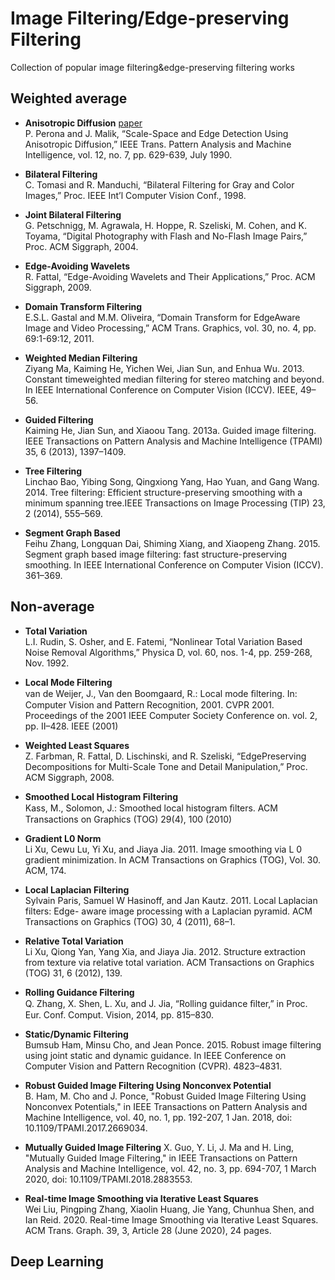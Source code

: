 # Image Filtering/Edge-preserving Filtering

Collection of popular image filtering&amp;edge-preserving filtering works


## Weighted average

* __Anisotropic Diffusion__  [paper](https://tauruspet.med.yale.edu/staff/edm42/IUPUI-website/emorris.tar/emorris/emorris/TransportCourse2008/papers/AnistropicDiffusionImageFilterPeronaIEEETPAMI_1990.pdf)      
P. Perona and J. Malik, “Scale-Space and Edge Detection Using Anisotropic Diffusion,” IEEE Trans. Pattern Analysis and Machine Intelligence, vol. 12, no. 7, pp. 629-639, July 1990. 

* __Bilateral Filtering__   
C. Tomasi and R. Manduchi, “Bilateral Filtering for Gray and Color Images,” Proc. IEEE Int’l Computer Vision Conf., 1998. 

* __Joint Bilateral Filtering__     
G. Petschnigg, M. Agrawala, H. Hoppe, R. Szeliski, M. Cohen, and K. Toyama, “Digital Photography with Flash and No-Flash Image Pairs,” Proc. ACM Siggraph, 2004. 

* __Edge-Avoiding Wavelets__    
R. Fattal, “Edge-Avoiding Wavelets and Their Applications,” Proc. ACM Siggraph, 2009. 

* __Domain Transform Filtering__    
E.S.L. Gastal and M.M. Oliveira, “Domain Transform for EdgeAware Image and Video Processing,” ACM Trans. Graphics, vol. 30, no. 4, pp. 69:1-69:12, 2011. 

* __Weighted Median Filtering__    
Ziyang Ma, Kaiming He, Yichen Wei, Jian Sun, and Enhua Wu. 2013. Constant timeweighted median filtering for stereo matching and beyond. In IEEE International Conference on Computer Vision (ICCV). IEEE, 49–56.

* __Guided Filtering__    
Kaiming He, Jian Sun, and Xiaoou Tang. 2013a. Guided image filtering. IEEE Transactions on Pattern Analysis and Machine Intelligence (TPAMI) 35, 6 (2013), 1397–1409.

* __Tree Filtering__     
Linchao Bao, Yibing Song, Qingxiong Yang, Hao Yuan, and Gang Wang. 2014. Tree
filtering: Efficient structure-preserving smoothing with a minimum spanning tree.IEEE Transactions on Image Processing (TIP) 23, 2 (2014), 555–569.

* __Segment Graph Based__     
Feihu Zhang, Longquan Dai, Shiming Xiang, and Xiaopeng Zhang. 2015. Segment graph
based image filtering: fast structure-preserving smoothing. In IEEE International
Conference on Computer Vision (ICCV). 361–369.


## Non-average  

* __Total Variation__    
 L.I. Rudin, S. Osher, and E. Fatemi, “Nonlinear Total Variation Based Noise Removal Algorithms,” Physica D, vol. 60, nos. 1-4, pp. 259-268, Nov. 1992.

* __Local Mode Filtering__    
van de Weijer, J., Van den Boomgaard, R.: Local mode ﬁltering. In: Computer Vision and Pattern Recognition, 2001. CVPR 2001. Proceedings of the 2001 IEEE Computer Society Conference on. vol. 2, pp. II–428. IEEE (2001)

* __Weighted Least Squares__    
Z. Farbman, R. Fattal, D. Lischinski, and R. Szeliski, “EdgePreserving Decompositions for Multi-Scale Tone and Detail Manipulation,” Proc. ACM Siggraph, 2008. 

* __Smoothed Local Histogram Filtering__    
Kass, M., Solomon, J.: Smoothed local histogram ﬁlters. ACM Transactions on Graphics (TOG) 29(4), 100 (2010)

* __Gradient L0 Norm__   
Li Xu, Cewu Lu, Yi Xu, and Jiaya Jia. 2011. Image smoothing via L 0 gradient minimization. In ACM Transactions on Graphics (TOG), Vol. 30. ACM, 174.

* __Local Laplacian Filtering__   
Sylvain Paris, Samuel W Hasinoff, and Jan Kautz. 2011. Local Laplacian filters: Edge-
aware image processing with a Laplacian pyramid. ACM Transactions on Graphics
(TOG) 30, 4 (2011), 68–1.

* __Relative Total Variation__     
Li Xu, Qiong Yan, Yang Xia, and Jiaya Jia. 2012. Structure extraction from texture via relative total variation. ACM Transactions on Graphics (TOG) 31, 6 (2012), 139.

* __Rolling Guidance Filtering__     
 Q. Zhang, X. Shen, L. Xu, and J. Jia, “Rolling guidance ﬁlter,” in Proc. Eur. Conf. Comput. Vision, 2014, pp. 815–830. 

* __Static/Dynamic Filtering__    
Bumsub Ham, Minsu Cho, and Jean Ponce. 2015. Robust image filtering using joint
static and dynamic guidance. In IEEE Conference on Computer Vision and Pattern
Recognition (CVPR). 4823–4831.

* __Robust Guided Image Filtering Using Nonconvex Potential__     
B. Ham, M. Cho and J. Ponce, "Robust Guided Image Filtering Using Nonconvex Potentials," in IEEE Transactions on Pattern Analysis and Machine Intelligence, vol. 40, no. 1, pp. 192-207, 1 Jan. 2018, doi: 10.1109/TPAMI.2017.2669034.

* __Mutually Guided Image Filtering__
X. Guo, Y. Li, J. Ma and H. Ling, "Mutually Guided Image Filtering," in IEEE Transactions on Pattern Analysis and Machine Intelligence, vol. 42, no. 3, pp. 694-707, 1 March 2020, doi: 10.1109/TPAMI.2018.2883553.

* __Real-time Image Smoothing via Iterative Least Squares__     
Wei Liu, Pingping Zhang, Xiaolin Huang, Jie Yang, Chunhua Shen, and Ian Reid. 2020. Real-time Image Smoothing via Iterative Least Squares. ACM Trans. Graph. 39, 3, Article 28 (June 2020), 24 pages.



## Deep Learning

